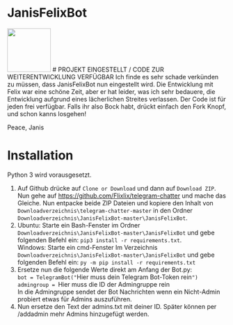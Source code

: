 # JanisFelixBot
<img src="https://raw.githubusercontent.com/Sonixier/JanisFelixBot/master/JanisFelixBot/pictures/icon.jpg" width="100" height="100" />
# PROJEKT EINGESTELLT / CODE ZUR WEITERENTWICKLUNG VERFÜGBAR   
Ich finde es sehr schade verkünden zu müssen, dass JanisFelixBot nun eingestellt wird. Die Entwicklung mit Felix war eine schöne Zeit, aber er hat leider, was ich sehr bedauere, die Entwicklung aufgrund eines lächerlichen Streites verlassen. Der Code ist für jeden frei verfügbar.
Falls ihr also Bock habt, drückt einfach den Fork Knopf, und schon kanns losgehen!

Peace, Janis



# Installation

Python 3 wird vorausgesetzt.

1. Auf Github drücke auf ``Clone or Download`` und dann auf ``Download ZIP``. Nun gehe auf https://github.com/Flixlix/telegram-chatter und mache das Gleiche. Nun entpacke beide ZIP Dateien und kopiere den Inhalt von ``Downloadverzeichnis\telegram-chatter-master`` in den Ordner ``Downloadverzeichnis\JanisFelixBot-master\JanisFelixBot``.
2. Ubuntu: Starte ein Bash-Fenster im Ordner ``Downloadverzeichnis\JanisFelixBot-master\JanisFelixBot`` und gebe folgenden Befehl ein: ``pip3 install -r requirements.txt``.   
   Windows: Starte ein cmd-Fenster Im Verzeichnis ``Downloadverzeichnis\JanisFelixBot-master\JanisFelixBot`` und gebe folgenden Befehl ein: ``py -m pip install -r requirements.txt``   
3. Ersetze nun die folgende Werte direkt am Anfang der Bot.py:   
`bot = TelegramBot("`Hier muss dein Telegram Bot-Token rein`")`   
`admingroup = `Hier muss die ID der Admingruppe rein   
  In die Admingruppe sendet der Bot Nachrichten wenn ein Nicht-Admin probiert etwas für Admins auszuführen.
4. Nun ersetze den Text der admins.txt mit deiner ID. Später können per /addadmin mehr Admins hinzugefügt werden.  
